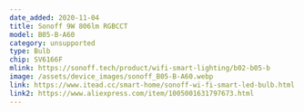 ```yaml
---
date_added: 2020-11-04
title: Sonoff 9W 806lm RGBCCT 
model: B05-B-A60
category: unsupported
type: Bulb
chip: SV6166F
mlink: https://sonoff.tech/product/wifi-smart-lighting/b02-b05-b
image: /assets/device_images/sonoff_B05-B-A60.webp
link: https://www.itead.cc/smart-home/sonoff-wi-fi-smart-led-bulb.html
link2: https://www.aliexpress.com/item/1005001631797673.html
---
```

